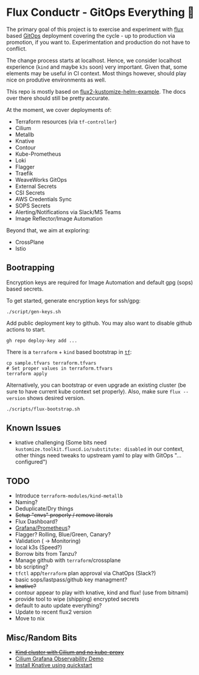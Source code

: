 # Flux Conductr - GitOps Everything 🧪

The primary goal of this project is to exercise and experiment with [flux](https://fluxcd.io/) based [GitOps](https://gitops.tech) deployment covering the cycle - up to production via promotion, if you want to. Experimentation and production do not have to conflict.

The change process starts at localhost. Hence, we consider localhost experience (`kind` and maybe `k3s` soon) very important. Given that, some elements may be useful in CI context. Most things however, should play nice on produtive environments as well.

This repo is mostly based on [flux2-kustomize-helm-example](https://github.com/fluxcd/flux2-kustomize-helm-example). The docs over there should still be pretty accurate.

At the moment, we cover deployments of:
- Terraform resources (via `tf-controller`)
- Cilium
- Metallb
- Knative
- Contour
- Kube-Prometheus
- Loki
- Flagger
- Traefik
- WeaveWorks GitOps
- External Secrets
- CSI Secrets
- AWS Credentials Sync
- SOPS Secrets
- Alerting/Notifications via Slack/MS Teams
- Image Reflector/Image Automation

Beyond that, we aim at exploring:
- CrossPlane
- Istio


## Bootrapping
Encryption keys are required for Image Automation and default gpg (sops) based secrets.

To get started, generate encryption keys for ssh/gpg:

```shell
./script/gen-keys.sh
```
Add public deployment key to github. You may also want to disable github actions to start.
```
gh repo deploy-key add ...
```


There is a `terraform` + `kind` based bootstrap in [`tf`](./tf):

```shell
cp sample.tfvars terraform.tfvars
# Set proper values in terraform.tfvars
terraform apply
```
Alternatively, you can bootstrap or even upgrade an existing cluster (be sure to have current kube context set properly). Also, make sure `flux --version` shows desired version.

```sh
./scripts/flux-bootstrap.sh
```

## Known Issues
- knative challenging (Some bits need `kustomize.toolkit.fluxcd.io/substitute: disabled` in our context, other things need tweaks to upstream yaml to play with GitOps "... configured")

## TODO
- Introduce `terraform-modules/kind-metallb`
- Naming?
- Deduplicate/Dry things
- ~~Setup "envs" properly / remove literals~~
- Flux Dashboard?
- [Grafana/Prometheus](https://fluxcd.io/flux/guides/monitoring/)?
- Flagger? Rolling, Blue/Green, Canary?
- Validation ( -> Monitoring)
- local k3s (Speed?)
- Borrow bits from Tanzu?
- Manage github with `terraform`/crossplane
- bb scripting?
- `tfctl` app/`terraform` plan approval via ChatOps (Slack?)
- basic sops/lastpass/github key managment?
- ~~knative?~~
- contour appear to play with knative, kind and flux! (use from bitnami)
- provide tool to wipe (shipping) encrypted secrets
- default to auto update everything?
- Update to recent flux2 version
- Move to nix

## Misc/Random Bits
- ~~[Kind cluster with Cilium and no kube-proxy](https://medium.com/@charled.breteche/kind-cluster-with-cilium-and-no-kube-proxy-c6f4d84b5a9d)~~
- [Cilium Grafana Observability Demo](https://github.com/isovalent/cilium-grafana-observability-demo)
- [Install Knative using quickstart](https://knative.dev/docs/getting-started/quickstart-install/)